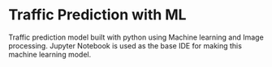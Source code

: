 # Traffic Prediction with ML
Traffic prediction model built with python using Machine learning and Image processing. Jupyter Notebook is used as the base IDE for making this machine learning model.
